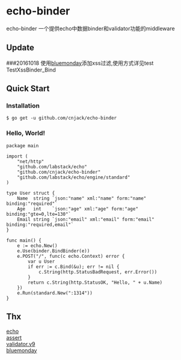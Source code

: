 # echo-binder
echo-binder 一个提供echo中数据binder和validator功能的middleware

## Update

###20161018
使用[bluemonday](github.com/microcosm-cc/bluemonday)添加xss过滤,使用方式详见test TestXssBinder_Bind

## Quick Start

### Installation
```
$ go get -u github.com/cnjack/echo-binder
```
### Hello, World!
```
package main

import (
	"net/http"
	"github.com/labstack/echo"
	"github.com/cnjack/echo-binder"
	"github.com/labstack/echo/engine/standard"
)

type User struct {
	Name  string `json:"name" xml:"name" form:"name" binding:"required"`
	Age   int    `json:"age" xml:"age" form:"age" binding:"gte=0,lte=130"`
	Email string `json:"email" xml:"email" form:"email" binding:"required,email"`
}

func main() {
	e := echo.New()
	e.Use(binder.BindBinder(e))
	e.POST("/", func(c echo.Context) error {
		var u User
		if err := c.Bind(&u); err != nil {
			c.String(http.StatusBadRequest, err.Error())
		}
		return c.String(http.StatusOK, "Hello, " + u.Name)
	})
	e.Run(standard.New(":1314"))
}
```

## Thx
[echo](https://github.com/labstack/echo)  
[assert](https://github.com/stretchr/testify)  
[validator.v9](https://gopkg.in/go-playground/validator.v9)  
[bluemonday](https://github.com/microcosm-cc/bluemonday)  

